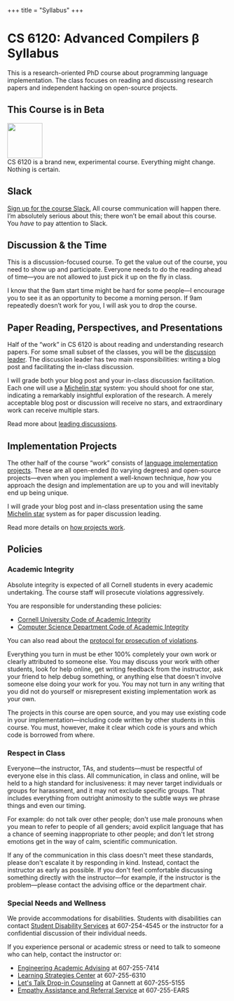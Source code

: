 +++
title = "Syllabus"
+++
# CS 6120: Advanced Compilers β Syllabus

This is a research-oriented PhD course about programming language implementation.
The class focuses on reading and discussing research papers and independent hacking on open-source projects.


## This Course is in Beta

<p class="ornament">
  <img src="../img/construction.gif" style="width: 5rem; height: 5rem;"><br>
  CS 6120 is a brand new, experimental course.
  Everything might change.
  Nothing is certain.
</p>


## Slack

[Sign up for the course Slack.](https://cs6120-2019fa.slack.com/signup)
All course communication will happen there.
I’m absolutely serious about this; there won’t be email about this course.
You *have* to pay attention to Slack.


## Discussion & the Time

This is a discussion-focused course.
To get the value out of the course, you need to show up and participate.
Everyone needs to do the reading ahead of time—you are not allowed to just pick it up on the fly in class.

I know that the 9am start time might be hard for some people—I encourage you to see it as an opportunity to become a morning person.
If 9am repeatedly doesn’t work for you, I will ask you to drop the course.


## Paper Reading, Perspectives, and Presentations

Half of the “work” in CS 6120 is about reading and understanding research papers.
For some small subset of the classes, you will be the [discussion leader][discussion].
The discussion leader has two main responsibilities: writing a blog post and facilitating the in-class discussion.

I will grade both your blog post and your in-class discussion facilitation.
Each one will use a [Michelin star][michelin] system:
you should shoot for one star, indicating a remarkably insightful exploration of the research.
A merely acceptable blog post or discussion will receive no stars, and extraordinary work can receive multiple stars.

Read more about [leading discussions][discussion].

[michelin]: https://en.wikipedia.org/wiki/Michelin_Guide
[discussion]: @/discussion.md

## Implementation Projects

The other half of the course “work” consists of [language implementation projects][project].
These are all open-ended (to varying degrees) and open-source projects—even when you implement a well-known technique, *how* you approach the design and implementation are up to you and will inevitably end up being unique.

I will grade your blog post and in-class presentation using the same [Michelin star][michelin] system as for paper discussion leading.

Read more details on [how projects work][project].

[project]: @/project/_index.md


## Policies

### Academic Integrity

Absolute integrity is expected of all Cornell students in every academic undertaking. The course staff will prosecute violations aggressively.

You are responsible for understanding these policies:

- <a href="http://cuinfo.cornell.edu/Academic/AIC.html">Cornell University Code of Academic Integrity</a>
- <a href="http://www.cs.cornell.edu/ugrad/CSMajor/index.htm#ai">Computer Science Department Code of Academic Integrity</a>

You can also read about the [protocol for prosecution of violations][aiproceedings].

[aiproceedings]: http://www.theuniversityfaculty.cornell.edu/AcadInteg/index.html

Everything you turn in must be ether 100% completely your own work or clearly attributed to someone else.
You may discuss your work with other students, look for help online, get writing feedback from the instructor, ask your friend to help debug something, or anything else that doesn't involve someone else doing your work for you.
You may not turn in any writing that you did not do yourself or misrepresent existing implementation work as your own.

The projects in this course are open source, and you may use existing code in your implementation—including code written by other students in this course. You must, however, make it clear which code is yours and which code is borrowed from where.

### Respect in Class

Everyone—the instructor, TAs, and students—must be respectful of everyone else in this class. All communication, in class and online, will be held to a high standard for inclusiveness: it may never target individuals or groups for harassment, and it may not exclude specific groups. That includes everything from outright animosity to the subtle ways we phrase things and even our timing.

For example: do not talk over other people; don't use male pronouns when you mean to refer to people of all genders; avoid explicit language that has a chance of seeming inappropriate to other people; and don't let strong emotions get in the way of calm, scientific communication.

If any of the communication in this class doesn't meet these standards, please don't escalate it by responding in kind. Instead, contact the instructor as early as possible. If you don't feel comfortable discussing something directly with the instructor—for example, if the instructor is the problem—please contact the advising office or the department chair.

### Special Needs and Wellness

We provide accommodations for disabilities.
Students with disabilities can contact <a href="http://sds.cornell.edu">Student Disability Services</a> at
607-254-4545 or the instructor for a confidential discussion of their
individual needs.

If you experience personal or academic stress or need to talk to someone who can help, contact the instructor or:

- <a href="http://www.engineering.cornell.edu/student-services/academic-advising">Engineering Academic Advising</a> at 607-255-7414
- <a href="http://lsc.sas.cornell.edu">Learning Strategies Center</a> at 607-255-6310
- <a href="http://www.gannett.cornell.edu/LetsTalk">Let's Talk Drop-in Counseling</a> at Gannett at 607-255-5155
- <a href="http://ears.dos.cornell.edu">Empathy Assistance and Referral Service</a> at 607-255-EARS
